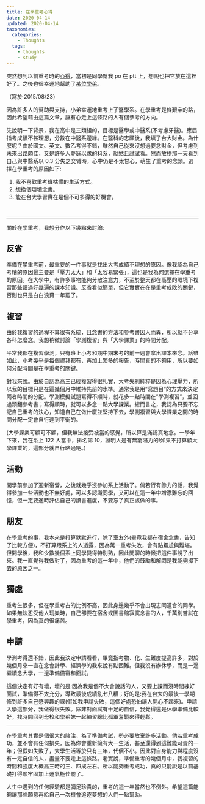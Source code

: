 ```yaml
---
title: 在學重考心得
date: 2020-04-14
updated: 2020-04-14
taxonomies:
  categories: 
    - Thoughts
  tags: 
    - thoughts
    - study
---
```


突然想到以前重考時的[心得](https://www.ptt.cc/bbs/RESIT/M.1443491057.A.532.html)，當初是同學幫我 po 在 ptt 上，想說也把它放在這裡好了。之後也很幸運地幫助了[某位學弟](https://www.ptt.cc/man/RESIT/D9C4/D71B/DFC5/D4AD/M.1489582344.A.6B6.html)。

<!-- more -->

（寫於 2015/08/23） 

因為許多人的幫助與支持，小弟幸運地重考上了醫學系。在學重考是條艱辛的路，因此希望藉由這篇文章，讓有心走上這條路的人有個參考的方向。

先說明一下背景，我在高中是三類組的，目標是醫學或中醫系(不考慮牙醫)。應屆指考成績不甚理想，分數在中醫系邊緣。在醫科的志願後，我填了台大財金。為什麼呢？由於國文、英文、數乙考得不錯，雖然自己從來沒想過要念財金，但考慮到未來出路頗佳，又是許多人夢寐以求的科系，就姑且試試看。然而放榜那一天看到自己與中醫系以 0.3 分失之交臂時，心中仍是不太甘心，萌生了重考的念頭。選擇在學重考的原因如下:

1. 我不喜歡重考班枯燥的生活方式。
2. 想換個環境念書。
3. 能在台大學習實在是個不可多得的好機會。
<br>

---

關於在學重考，我想分作以下幾點來討論:

## 反省

準備在學重考前，最重要的一件事就是找出大考成績不理想的原因。像我認為自己考糟的原因最主要是「壓力太大」和「太容易緊張」，這也是我為何選擇在學重考的原因。在大學中，有許多事物能夠分散注意力，不至於整天都在高壓的環境下複習那些讀過好幾遍的課本知識。反省看似簡單，但它實實在在是重考成敗的關鍵，否則也只是白白浪費一年罷了。

## 複習

由於我複習的過程不算很有系統，且念書的方法和參考書因人而異，所以就不分享各科怎麼念。我想稍微討論「學測複習」與「大學課業」的時間分配。

平常我都在複習學測，只有班上小考和期中期末考的前一週會拿出課本來念。話雖如此，小考幾乎是每個禮拜都有，再加上繁多的報告，時間真的不夠用，所以要如何分配時間是在學重考的關鍵。

對我來說。由於自認為高三已經複習得很扎實，大考失利純粹是因為心理壓力，所以我的目標只是在這幾個月中維持先前的水準。通常我是用”寫題目”的方式來決定兩者時間的分配。學測模擬試題寫得不順時，就花多一點時間在”學測複習”，並回過頭翻參考書；寫得順時，就可以多念一點大學課業。總而言之，我認為只要不忘記自己重考的決心，知道自己在做什麼並堅持下去，學測複習與大學課業之間的時間分配一定會自行達到平衡的。

(大學課業可顧可不顧，但我無法接受被當的感覺，所以算是滿認真地念。一學年下來，我在系上 122 人當中，排名第 10，證明人是有無窮潛力的!如果不打算顧大學課業的，這部分就自行略過吧。)

## 活動

開學前參加了迎新宿營，之後就幾乎沒參加系上活動了。倘若行有餘力的話，我覺得參加一些活動也不無好處，可以多認識同學，又可以在這一年中增添難忘的回憶，但一定要適時評估自己的讀書進度，不要忘了真正該做的事。

## 朋友

在學重考的事，我本來是打算默默進行，除了室友外(畢竟我都在宿舍念書，告知了比較方便)，不打算跟系上的人透露，因為萬一重考失敗，會有點尷尬與難堪。但開學後，我和少數幾個系上同學變得特別熟，因此閒聊的時候把這件事說了出來。我一直覺得我做對了，因為重考的這一年中，他們的鼓勵和解悶是我能夠撐下去的原因之一。

## 獨處

重考生很多，但在學重考占的比例不高，因此身邊幾乎不會出現志同道合的同學。如果無法忍受他人玩樂時，自己卻要在宿舍或圖書館寂寞念書的人，千萬別嘗試在學重考，因為真的很痛苦。

## 申請

學測考得還不錯，因此我決定申請看看，畢竟指考物、化、生難度提高許多，對於幾個月來一直在念會計學、經濟學的我來說有點困難。但我沒有辦休學，而是一邊繼續念大學，一邊準備備審和面試。

這個決定有好有壞，壞的是:因為我是個不太會說話的人，又要上課而沒時間練好面試，準備得不太充分，導致最後成績亂七八糟；好的是:我在台大的最後一學期修到許多自己感興趣的課(假如我申請失敗，這個好處恐怕讓人開心不起來)。申請入學這部分，我做得很失敗。除非對面試有十足的自信，我覺得還是休學準備比較好，找時間回到母校和學弟妹一起練習總比孤軍奮戰來得輕鬆。
_________________________________
在學重考其實是個很大的賭注，為了準備考試，勢必要放棄許多活動。倘若重考成功，並不會有任何損失，因為你會重新擁有大一生活，甚至還得到這難能可貴的一年；但假如失敗了，大學生活等於只有三年，代價不小。因此對自身能力與程度沒有一定自信的人，盡量不要走上這條路。老實說，準備重考的幾個月中，我複習的時間和強度大概高三時的三、四成左右。所以能夠重考成功，真的只能說是以前基礎打得頗牢固加上運氣極佳罷了。

人生中遇到的任何經驗都是彌足珍貴的，重考的這一年當然也不例外。希望這篇能夠讓那些願意再給自己一次機會追逐夢想的人們一點幫助。
